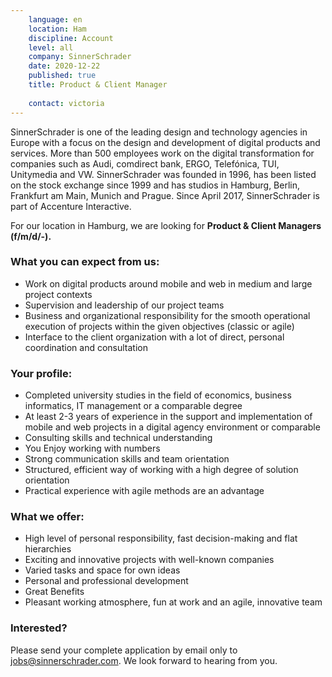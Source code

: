 ```yaml
---
    language: en
    location: Ham
    discipline: Account
    level: all
    company: SinnerSchrader
    date: 2020-12-22
    published: true
    title: Product & Client Manager
    
    contact: victoria
---
```


SinnerSchrader is one of the leading design and technology agencies in Europe with a focus on the design and development of digital products and services. More than 500 employees work on the digital transformation for companies such as Audi, comdirect bank, ERGO, Telefónica, TUI, Unitymedia and VW. SinnerSchrader was founded in 1996, has been listed on the stock exchange since 1999 and has studios in Hamburg, Berlin, Frankfurt am Main, Munich and Prague. Since April 2017, SinnerSchrader is part of Accenture Interactive.
 
For our location in Hamburg, we are looking for **Product & Client Managers (f/m/d/-).**

### What you can expect from us:
 
- Work on digital products around mobile and web in medium and large project contexts
- Supervision and leadership of our project teams
- Business and organizational responsibility for the smooth operational execution of projects within the given objectives (classic or agile)
- Interface to the client organization with a lot of direct, personal coordination and consultation
 
### Your profile:
 
- Completed university studies in the field of economics, business informatics, IT management or a comparable degree
- At least 2-3 years of experience in the support and implementation of mobile and web projects in a digital agency environment or comparable
- Consulting skills and technical understanding
- You Enjoy working with numbers
- Strong communication skills and team orientation
- Structured, efficient way of working with a high degree of solution orientation
- Practical experience with agile methods are an advantage

### What we offer:
 
- High level of personal responsibility, fast decision-making and flat hierarchies
- Exciting and innovative projects with well-known companies
- Varied tasks and space for own ideas
- Personal and professional development
- Great Benefits
- Pleasant working atmosphere, fun at work and an agile, innovative team
 
### Interested?

Please send your complete application by email only to <jobs@sinnerschrader.com>. We look forward to hearing from you.

